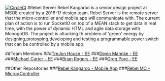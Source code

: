 [![CircleCI](https://circleci.com/gh/msoeSE/RebelServer.svg?style=svg)](https://circleci.com/gh/msoeSE/RebelServer)
#Rebel Server
Rebel Kangaroo is a senior design project at MSOE created by a 2016-17 design team.
Rebel Server is the remote server that the micro-controller and mobile app will communicate
with. The current plan of action is to run SocketIO on top of a MEAN stack to get data
in real time, with the power of dynamic HTML and agile data storage with MonogoDB.
The project is attacking th problem of 'green' energy by designing,protoyping,developing
and testing a programmable power switch that can be controlled by a mobile app.

##Team Members
###[TreJon House - SE](houset@msoe.edu)
###[Devin Mahnke - EE](mahnked@msoe.edu)
###[Michael Carter - EE](carterm@msoe.edu)
###[Brian Rogers - EE](rogersba.edu)
###[Greg Pore - EE](poreg@msoe.edu)

##Other Repositories
###[Rebel Kangaroo - Mobile App](https://github.com/msoeSE/RebelKangaroo)
###[Rebel MC - Micro=Controller](https://github.com/msoeSE/RebelMC)
